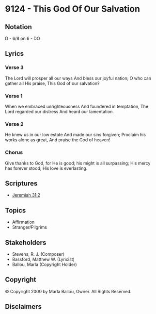 # 9124 - This God Of Our Salvation

## Notation

D - 6/8 on 6 - DO

## Lyrics

### Verse 3

The Lord will prosper all our ways And bless our joyful nation; O who can gather all His praise, This God of our salvation?

### Verse 1

When we embraced unrighteousness And foundered in temptation, The Lord regarded our distress And heard our lamentation.

### Verse 2

He knew us in our low estate And made our sins forgiven; Proclaim his works alone as great, And praise the God of heaven!

### Chorus

Give thanks to God, for He is good; his might is all surpassing; His mercy has forever stood; His love is everlasting.


## Scriptures

- [Jeremiah 31:2](https://www.biblegateway.com/passage/?search=Jeremiah%2031%3A2)

## Topics

- Affirmation
- Stranger/Pilgrims

## Stakeholders

- Stevens, R. J. (Composer)
- Bassford, Matthew W. (Lyricist)
- Ballou, Marla (Copyright Holder)

## Copyright

© Copyright 2000 by Marla Ballou, Owner. All Rights Reserved.


## Disclaimers


